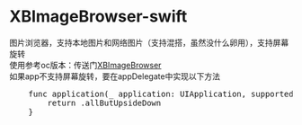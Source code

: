 # XBImageBrowser-swift
图片浏览器，支持本地图片和网络图片（支持混搭，虽然没什么卵用），支持屏幕旋转
</br>
使用参考oc版本：传送门[XBImageBrowser](https://github.com/huisedediao/XBImageBrowser)
</br>
如果app不支持屏幕旋转，要在appDelegate中实现以下方法
<pre>
    func application(_ application: UIApplication, supportedInterfaceOrientationsFor window: UIWindow?) -> UIInterfaceOrientationMask {
        return .allButUpsideDown
    }
</pre>